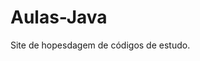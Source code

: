 # Aulas-Java
Site de hopesdagem de códigos de estudo.

<!-- Este Repositório tem a finalidade de salvar minhas aulas e códigos de Estudos -->